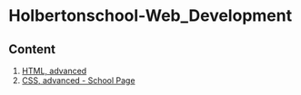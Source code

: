 <h1> Holbertonschool-Web_Development </h1>

## Content

1. <a href="https://github.com/carlalap/holbertonschool-web-development/tree/master/html_advanced"> HTML, advanced</a>
2. <a href="https://carlalap.github.io/" title="The outcome of the project" target="_blank">CSS, advanced - School Page</a>

